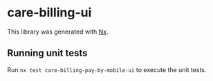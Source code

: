# care-billing-ui

This library was generated with [Nx](https://nx.dev).

## Running unit tests

Run `nx test care-billing-pay-by-mobile-ui` to execute the unit tests.
